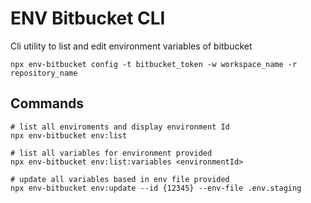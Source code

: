 # ENV Bitbucket CLI

Cli utility to list and edit environment variables of bitbucket


```shell
npx env-bitbucket config -t bitbucket_token -w workspace_name -r repository_name
```

## Commands

```shell
# list all enviroments and display environment Id
npx env-bitbucket env:list

# list all variables for environment provided 
npx env-bitbucket env:list:variables <environmentId>

# update all variables based in env file provided
npx env-bitbucket env:update --id {12345} --env-file .env.staging
```